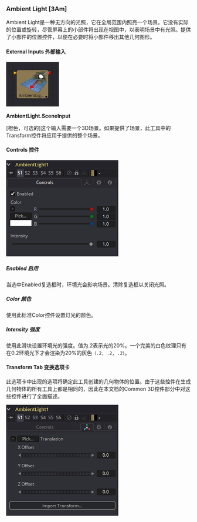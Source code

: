 ### Ambient Light [3Am]

Ambient Light是一种无方向的光照，它在全局范围内照亮一个场景。它没有实际的位置或旋转，尽管屏幕上的小部件将出现在视图中，以表明场景中有光照。提供了小部件的位置控件，以便在必要时将小部件移出其他几何图形。

#### External Inputs 外部输入

 ![3Am_tile](images/3Am_tile.jpg)

**AmbientLight.SceneInput** 

[橙色，可选的]这个输入需要一个3D场景。如果提供了场景，此工具中的Transform控件将应用于提供的整个场景。

#### Controls 控件

![3Am_Controls](images/3Am_Controls.png)

##### Enabled 启用

当选中Enabled复选框时，环境光会影响场景。清除复选框以关闭光照。

##### Color 颜色

使用此标准Color控件设置灯光的颜色。

##### Intensity 强度

使用此滑块设置环境光的强度。值为.2表示光的20%。一个完美的白色纹理只有在0.2环境光下才会渲染为20%的灰色`（.2, .2, .2）`。

#### Transform Tab 变换选项卡

此选项卡中出现的选项将确定此工具创建的几何物体的位置。由于这些控件在生成几何物体的所有工具上都是相同的，因此在本文档的Common 3D控件部分中对这些控件进行了全面描述。

![3Am_Transform](images/3Am_Transform.png)

